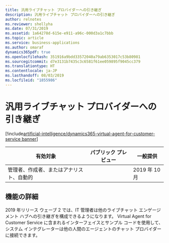 ```yaml
---
title: 汎用ライブチャット プロバイダーへの引き継ぎ
description: 汎用ライブチャット プロバイダーへの引き継ぎ
author: relnotes
ms.reviewer: shellyha
ms.date: 07/31/2019
ms.assetid: 1a64278d-615e-e911-a96c-000d3a1c7bbb
ms.topic: article
ms.service: business-applications
ms.author: omaraf
dynamics365pdf: true
ms.openlocfilehash: 351916a9bdd33572040a79ab6353017c53b80981
ms.sourcegitcommit: d7e3131b7435c3c6581f61ee059895f9045cc379
ms.translationtype: HT
ms.contentlocale: ja-JP
ms.lasthandoff: 08/03/2019
ms.locfileid: "1855986"
---
```

# <a name="hand-off-to-a-generic-live-chat-provider"></a>汎用ライブチャット プロバイダーへの引き継ぎ
[!include[artificial-intelligence/dynamics365-virtual-agent-for-customer-service banner](../includes/artificial-intelligence/dynamics365-virtual-agent-for-customer-service.md)]

| 有効対象    |  パブリック プレビュー | 一般提供 | 
| ---------- | ---------- |---------- |
|管理者、作成者、またはアナリスト、自動的|| 2019 年 10 月|






## <a name="feature-details"></a>機能の詳細
<!--feature detail start -->
2019 年リリース ウェーブ 2 では、IT 管理者は他のライブチャット エンゲージメント ハブへの引き継ぎを構成できるようになります。 Virtual Agent for Customer Service に含まれるインターフェイスとサンプル コードを使用して、システム インテグレーターは他の人間のエージェントのチャット プロバイダーに接続できます。
<!--feature detail end -->











